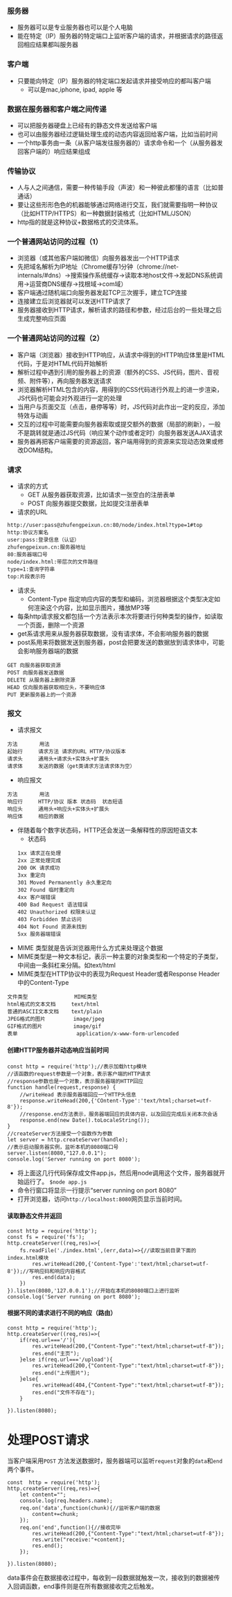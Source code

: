 ### 服务器
- 服务器可以是专业服务器也可以是个人电脑
- 能在特定（IP）服务器的特定端口上监听客户端的请求，并根据请求的路径返回相应结果都叫服务器

### 客户端
- 只要能向特定（IP）服务器的特定端口发起请求并接受响应的都叫客户端
    * 可以是mac,iphone, ipad, apple 等
    
### 数据在服务器和客户端之间传递
- 可以把服务器硬盘上已经有的静态文件发送给客户端
- 也可以由服务器经过逻辑处理生成的动态内容返回给客户端，比如当前时间
- 一个http事务由一条（从客户端发往服务器的）请求命令和一个（从服务器发回客户端的）响应结果组成
### 传输协议
- 人与人之间通信，需要一种传输手段（声波）和一种彼此都懂的语言（比如普通话）
- 要让这些形形色色的机器能够通过网络进行交互，我们就需要指明一种协议（比如HTTP/HTTPS）和一种数据封装格式（比如HTML/JSON）
- http指的就是这种协议+数据格式的交流体系。
### 一个普通网站访问的过程（1）
- 浏览器（或其他客户端如微信）向服务器发出一个HTTP请求
- 先把域名解析为IP地址（Chrome缓存1分钟（chrome://net-internals/#dns）->搜索操作系统缓存->读取本地host文件->发起DNS系统调用->运营商DNS缓存->找根域->com域）
- 客户端通过随机端口向服务器发起TCP三次握手，建立TCP连接
- 连接建立后浏览器就可以发送HTTP请求了
- 服务器接收到HTTP请求，解析请求的路径和参数，经过后台的一些处理之后生成完整响应页面

### 一个普通网站访问的过程（2）
- 客户端（浏览器）接收到HTTP响应，从请求中得到的HTTP响应体里是HTML代码，于是对HTML代码开始解析
- 解析过程中遇到引用的服务器上的资源（额外的CSS、JS代码，图片、音视频、附件等），再向服务器发送请求
- 浏览器解析HTML包含的内容，用得到的CSS代码进行外观上的进一步渲染，JS代码也可能会对外观进行一定的处理
- 当用户与页面交互（点击，悬停等等）时，JS代码对此作出一定的反应，添加特效与动画
- 交互的过程中可能需要向服务器索取或提交额外的数据（局部的刷新），一般不是跳转就是通过JS代码（响应某个动作或者定时）向服务器发送AJAX请求
- 服务器再把客户端需要的资源返回，客户端用得到的资源来实现动态效果或修改DOM结构。

### 请求
- 请求的方式
    * GET 从服务器获取资源，比如请求一张空白的注册表单
    * POST 向服务器提交数据，比如提交注册表单
- 请求的URL
``` 
http://user:pass@zhufengpeixun.cn:80/node/index.html?type=1#top
http:协议方案名
user:pass:登录信息（认证）
zhufengpeixun.cn:服务器地址
80:服务器端口号
node/index.html:带层次的文件路径
type=1:查询字符串
top:片段表示符
```
- 请求头
    * Content-Type 指定响应内容的类型和编码，浏览器根据这个类型决定如何渲染这个内容，比如显示图片，播放MP3等
- 每条http请求报文都包括一个方法表示本次将要进行何种类型的操作，如读取一个页面，删除一个资源
- get系请求用来从服务器获取数据，没有请求体，不会影响服务器的数据
- post系用来将数据发送到服务器，post会把要发送的数据放到请求体中，可能会影响服务器端的数据
``` 
GET 向服务器获取资源
POST 向服务器发送数据
DELETE 从服务器上删除资源
HEAD 仅向服务器获取相应头，不要响应体
PUT 更新服务器上的一个资源
```
### 报文
- 请求报文
``` 
方法       用法
起始行     请求方法 请求的URL HTTP/协议版本
请求头     通用头+请求头+实体头+扩展头
请求体     发送的数据（get类请求方法请求体为空）
```
- 响应报文
``` 
方法       用法
响应行     HTTP/协议 版本 状态码  状态短语
响应头     通用头+响应头+实体头+扩展头
响应体     相应的数据
```
- 伴随着每个数字状态码，HTTP还会发送一条解释性的原因短语文本
    * 状态码
    ```  
    1xx 请求正在处理
    2xx 正常处理完成
    200 OK 请求成功
    3xx 重定向
    301 Moved Permanently 永久重定向
    302 Found 临时重定向
    4xx 客户端错误
    400 Bad Request 语法错误
    402 Unauthorized 权限未认证
    403 Forbidden 禁止访问
    404 Not Found 资源未找到
    5xx 服务器端错误
    ```
- MIME 类型就是告诉浏览器用什么方式来处理这个数据
- MIME类型是一种文本标记，表示一种主要的对象类型和一个特定的子类型，中间由一条斜杠来分隔。如text/html
- MIME类型在HTTP协议中的表现为Request Header或者Response Header中的Content-Type
``` 
文件类型               MIME类型
html格式的文本文档     text/html
普通的ASCII文本文档    text/plain
JPEG格式的图片         image/jpeg
GIF格式的图片          image/gif
表单                   application/x-www-form-urlencoded
```
#### 创建HTTP服务器并动态响应当前时间
``` 
const http = require('http');//表示加载http模块
//该函数的request参数是一个对象，表示客户端的HTTP请求
//response参数也是一个对象，表示服务器端的HTTP回应
function handle(request,response) {
    //writeHead 表示服务器端回应一个HTTP头信息
    response.writeHead(200,{'COntent-Type':'text/html;charset=utf-8'});
    //response.end方法表示，服务器端回应的具体内容，以及回应完成后关闭本次会话
    response.end(new Date().toLocaleString());
}
//createServer方法接受一个函数作为参数
let server = http.createServer(handle);
//表示启动服务器实例，监听本机的8080端口号
server.listen(8080,"127.0.0.1");
console.log('Server running on port 8080');
```
- 将上面这几行代码保存成文件app.js，然后用node调用这个文件，服务器就开始运行了。
`$node app.js`
- 命令行窗口将显示一行提示“server running on port 8080”
- 打开浏览器，访问`http://localhost:8080`网页显示当前时间。

#### 读取静态文件并返回
``` 
const http = require('http');
const fs = require('fs');
http.createServer((req,res)=>{
    fs.readFile('./index.html',(err,data)=>{//读取当前目录下面的index.html模块
        res.writeHead(200,{'Content-Type':'text/html;charset=utf-8'});//写响应码和响应内容格式
        res.end(data);
    })
}).listen(8080,'127.0.0.1');//开始在本机的8080端口上进行监听
console.log('Server running on port 8080');
```
#### 根据不同的请求进行不同的响应（路由）
``` 
const http = require('http');
http.createServer((req,res)=>{
    if(req.url==='/'){
        res.writeHead(200,{"Content-Type":"text/html;charset=utf-8"});
        res.end("主页");
    }else if(req.url==='/upload'){
        res.writeHead(200,{"Content-Type":"text/html;charset=utf-8"});
        res.end("上传图片");
    }else{
        res.writeHead(404,{"Content-Type":"text/html;charset=utf-8"});
        res.end("文件不存在");
    }

}).listen(8080);
```
# 处理POST请求
当客户端采用`POST` 方法发送数据时，服务器端可以监听`request`对象的`data`和`end`两个事件。
``` 
const  http = require('http');
http.createServer((req,res)=>{
    let content="";
    console.log(req.headers.name);
    req.on('data',function(chunk){//监听客户端的数据
        content+=chunk;
    });
    req.on('end',function(){//接收完毕
        res.writeHead(200,{"Content-Type":"text/html;charset=utf-8"});
        res.write("receive:"+content);
        res.end();
    });

}).listen(8080);
```
data事件会在数据接收过程中，每收到一段数据就触发一次，接收到的数据被传入回调函数，end事件则是在所有数据接收完之后触发。


